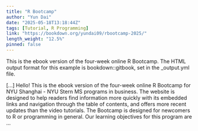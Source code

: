 ```yaml
---
title: "R Bootcamp"
author: "Yun Dai"
date: "2025-05-18T13:18:44Z"
tags: [Tutorial, R Programming]
link: "https://bookdown.org/yundai09/rbootcamp-2025/"
length_weight: "12.5%"
pinned: false
---
```


<p>This is the ebook version of the four-week online R Bootcamp.
The HTML output format for this example is bookdown::gitbook,
set in the _output.yml file.</p> [...] Hello! This is the ebook version of the four-week online R Bootcamp for NYU Shanghai - NYU Stern MS programs in business. The website is designed to help readers find information more quickly with its embedded links and navigation through the table of contents, and offers more recent updates than the video tutorials. The Bootcamp is designed for newcomers to R or programming in general. Our learning objectives for this program are  ...
